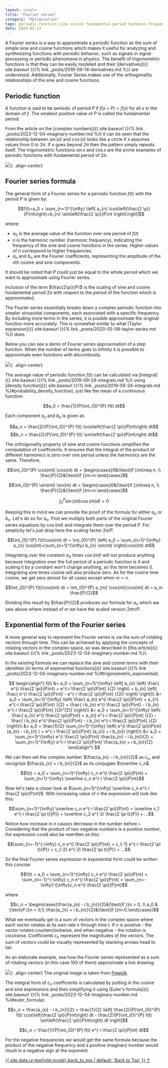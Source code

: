 ```yaml
---
layout: single
title: "Fourier series"
category: "Optimization"
tags: periodic-function sine cosine fundamental-period harmonic-frequency complex-number vector exponential-function
date: 2024-02-13
---
```


A Fourier series is a way to approximate a periodic function as the sum of simple sine and cosine functions which makes it useful for analyzing and synthesizing functions with periodic behavior, such as signals in signal processing or periodic phenomena in physics. The benefit of trigonometric functions is that they can be easily modeled and their [derivatives]({{ site.baseurl }}{% link _posts/2019-09-14-derivatives.md %}) are understood. Additionally, Fourier Series makes use of the orthogonality relationships of the sine and cosine functions.

## Periodic function

A function is said to be periodic of period $P$ if $f(x+P) = f(x)$ for all $x$ in the domain of $f$. The smallest positive value of $P$ is called the fundamental period.

From the article on the [complex numbers]({{ site.baseurl }}{% link _posts/2023-12-04-imaginary-number.md %}) it can be seen that the relationship between $\sin (x)$ and $\cos (x)$ looks like a circle if $x$ assumes values from 0 to $2\pi$. If $x$ goes beyond $2\pi$ then the pattern simply repeats itself. The trigonometric functions $\sin x$ and $\cos x$ are the prime examples of periodic functions with fundamental period of $2 \pi$.

![](/assets/images/optimization/rotation_and_sinusoid.gif){: .align-center}

## Fourier series formula

The general form of a Fourier series for a periodic function $f(t)$ with the period $P$ is given by:

$$f(t)=a_0 + \sum_{n=1}^{\infty} \left[ a_{n} \cos⁡\left(\frac{2 \pi}{P}nt\right)+b_{n} \sin⁡\left(\frac{2 \pi}{P}nt \right)\right]$$

where:
- $a_0$ is the average value of the function over one period of $f(t)$
- $n$ is the harmonic number (harmonic frequency), indicating the frequency of the sine and cosine functions in the series. Higher values of $n$ correspond to higher frequencies.
- $a_n$​ and $b_n$​ are the Fourier coefficients, representing the amplitude of the $n$th cosine and sine components.

It should be noted that $P$ could just be equal to the whole period which we want to approximate using Fourier series.

Inclusion of the term $\frac{2\pi}{P}$ is the scaling of sine and cosine fundamental period $2 \pi$ with respect to the period of the function which is approximated.

The Fourier series essentially breaks down a complex periodic function into simpler sinusoidal components, each associated with a specific frequency. By including more terms in the series, it is posible approximate the original function more accurately. This is somewhat similar to what [Taylor expansion]({{ site.baseurl }}{% link _posts/2020-05-08-taylor-series.md %}) does.

Below you can see a demo of Fourier series approximation of a step function. When the number of terms goes to infinity it is possible to approximate even functions with discontinuity.

![](/assets/images/optimization/step_function_approximation_fourier.gif){: .align-center}

The average value of periodic function $f(t)$ can be calculated via [integral]({{ site.baseurl }}{% link _posts/2019-09-24-integrals.md %}) using [density function]({{ site.baseurl }}{% link _posts/2019-09-24-integrals.md %}#probability_density_function), just like the mean of a continuous function:

$$a_0 = \frac{1}{P}\int_{0}^{P} f(t) dt$$

Each component $a_n$ and $b_n$ is given as

$$a_n = \frac{2}{P}\int_{0}^{P} f(t) \cos\left(\frac{2 \pi}{P}nt\right) dt$$
$$b_n = \frac{2}{P}\int_{0}^{P} f(t) \sin\left(\frac{2 \pi}{P}nt\right) dt$$

The orthogonality property of sine and cosine functions simplifies the computation of coefficients. It ensures that the integral of the product of different harmonics is zero over one period unless the harmonics are the same. Therefore,

$$\int_{0}^{P} \cos(mt) \cos(nt) dt = \begin{cases}0&{\text{if }}m\neq n, \\ \frac{P}{2}&{\text{if }}m=n.\end{cases}$$

$$\int_{0}^{P} \sin(mt) \sin(nt) dt = \begin{cases}0&{\text{if }}m\neq n, \\ \frac{P}{2}&{\text{if }}m=n.\end{cases}$$

$$\int_{0}^{P} \sin(mt) \cos(nt) dt = 0$$

Keeping this in mind we can provide the proof of the formula for either $a_n$ or $b_n$. Let's do so for $a_n$. First we multiply both parts of the original Fourier series equations by $\cos(mt)$ and integrate them over the period $P$. For simplicity let's just drop here the scaling factor $2\pi /P$.
 
$$\int_{0}^{P} f(t)\cos(mt) dt = \int_{0}^{P} \left( a_0 + \sum_{n=1}^{\infty} a_{n} \cos⁡(nt)+\sum_{n=1}^{\infty} b_{n} \sin⁡(nt) \right)\cos(mt) dt$$

Integrating over the constant $a_0$ times $\cos(mt)$ will not produce anything because integration over the full period of a periodic function is 0 and scaling it by a constant won't change anything, so this term becomes 0. Integrating sine times cosine will also produce zero. As for the cosine time cosine, we get zero almost for all cases except when $m=n$.

$$\int_{0}^{P} f(t)\cos(mt) dt = \int_{0}^{P} a_{m} \cos⁡(mt)\cos(mt) dt = a_m \frac{P}{2}$$

Dividing this result by $\frac{P}{2}$ produces our formula for $a_n$ which we saw above where instead of $m$ we have the scaled version $2\pi n /P$.

## Exponential form of the Fourier series

A more general way to represent the Fourier series is via the sum of rotating vectors through time. This can be achieved by applying the concepts of rotating vectors in the complex space, as was described in [this article]({{ site.baseurl }}{% link _posts/2023-12-04-imaginary-number.md %}).

In the existing formula we can replace the sine and cosine terms with their identities [in terms of exponential functions]({{ site.baseurl }}{% link _posts/2023-12-04-imaginary-number.md %}#trigonometric_exponential).

$$
\begin{align*}
f(t) &= a_0 + \sum_{n=1}^{\infty} \left[ a_{n} \left( \frac{ e^{i ⁡\frac{2 \pi}{P}nt} + e^{-i ⁡\frac{2 \pi}{P}nt} }{2} \right) + b_{n} \left( \frac{ e^{i ⁡\frac{2 \pi}{P}nt} - e^{-i ⁡\frac{2 \pi}{P}nt} }{2i} \right) \right]\\
 	&= a_0 + \sum_{n=1}^{\infty} \left( \frac{ a_{n} e^{i ⁡\frac{2 \pi}{P}nt} + a_{n} e^{-i ⁡\frac{2 \pi}{P}nt} }{2} + \frac{ i b_{n} e^{i ⁡\frac{2 \pi}{P}nt} - i b_{n} e^{-i ⁡\frac{2 \pi}{P}nt} }{2i^{2}} \right)\\
 	&= a_0 + \sum_{n=1}^{\infty} \left( \frac{ a_{n} e^{i ⁡\frac{2 \pi}{P}nt} + a_{n} e^{-i ⁡\frac{2 \pi}{P}nt} }{2} - \frac{ i b_{n} e^{i ⁡\frac{2 \pi}{P}nt} - i b_{n} e^{-i ⁡\frac{2 \pi}{P}nt} }{2} \right)\\
 	&= a_0 + \frac{1}{2} \sum_{n=1}^{\infty} \left( e^{i ⁡\frac{2 \pi}{P}nt} (a_{n} - i b_{n} ) + e^{-i ⁡\frac{2 \pi}{P}nt} (a_{n} + i b_{n}) \right)\\
 	&= a_0 + \sum_{n=1}^{\infty} e^{i ⁡\frac{2 \pi}{P}nt} \frac{a_{n} - i b_{n}}{2} + \sum_{n=1}^{\infty} e^{-i ⁡\frac{2 \pi}{P}nt} \frac{a_{n} + i b_{n}}{2}
\end{align*}
$$

We can then set the complex number $\frac{a_{n} - i b_{n}}{2}$ as $c_n$, and recognize $\frac{a_{n} + i b_{n}}{2}$ as its conjugate $\overline c_n$.

$$f(t) = a_0 + \sum_{n=1}^{\infty} c_n e^{i ⁡\frac{2 \pi}{P}nt} + \sum_{n=1}^{\infty} \overline c_n e^{-i ⁡\frac{2 \pi}{P}nt}$$

Now let's take a closer look at $\sum_{n=1}^{\infty} \overline c_n e^{-i ⁡\frac{2 \pi}{P}nt}$. With increasing value of $n$ the expression will look like this:

$$\sum_{n=1}^{\infty} \overline c_n e^{-i ⁡\frac{2 \pi}{P}nt} = \overline c_1 e^{-i ⁡\frac{2 \pi t}{P}} + \overline c_2 e^{-2i ⁡\frac{2 \pi t}{P}} + ...$$

Notice how increase in $n$ causes decrease in the number before $i$. Considering that the product of two negative numbers is a positive number, the expression could also be rewritten as this:

$$\sum_{n=-1}^{-\infty} c_n e^{i ⁡\frac{2 \pi}{P}nt} = c_{-1} e^{-i ⁡\frac{2 \pi t}{P}} + c_{-2} e^{-2i ⁡\frac{2 \pi t}{P}} + ...$$

So the final Fourier series expression in exponential form could be written this concise:

$$f(t) = a_0 + \sum_{n=1}^{\infty} c_n e^{i ⁡\frac{2 \pi}{P}nt} + \sum_{n=-1}^{-\infty} c_n e^{i ⁡\frac{2 \pi}{P}nt} = \sum_{n=-\infty}^{\infty}c_n e^{i ⁡\frac{2 \pi}{P}nt}$$

where

$$c_n =
\begin{cases}\frac{a_{n} - i b_{n}}{2}&{\text{if }}n > 0, \\
a_0 &{\text{if }}n = 0,\\
\frac{a_{n} + i b_{n}}{2}&{\text{if }}n<0.\end{cases}$$

What we eventually get is a sum of vectors in the complex space where each vector rotates at its own rate $n$ through time $t$. If $n$ is positive - the vector rotates counterclockwise, and when negative - the rotation is clockwise. Coefficients $c_n$ represent the magnitudes of the vectors. The sum of vectors could be visually represented by stacking arrows head to tail.

As an elaborate example, see how the Fourier series represented as a sum of rotating vectors (in this case 100 of them) approximate a line drawing:

![](/assets/images/optimization/fourier_series_complex_figure.gif){: .align-center}
The original image is taken from <a href="https://www.freepik.com/free-vector/hand-drawn-one-line-art-animal-illustration_22376582.htm#query=line%20drawing%20svg%20bird&position=0&from_view=search&track=ais&uuid=f7b5f888-203c-4d58-a5e4-22686540121e">Freepik</a>.

The integral form of $c_n$ coefficients is calculated by putting in the cosine and sine expressions and then simplifying it using [Euler's formula]({{ site.baseurl }}{% link _posts/2023-12-04-imaginary-number.md %}#euler_formula):

$$c_n = \frac{a_{n} - i b_{n}}{2} = \frac{1}{2} \left[ \frac{2}{P}\int_{0}^{P} f(t) \cos\left(\frac{2 \pi}{P}nt\right) dt - \frac{2}{P}\int_{0}^{P} f(t) \sin\left(\frac{2 \pi}{P}nt\right) dt \right]$$

$$c_n = \frac{1}{P}\int_{0}^{P} f(t) e^{-i ⁡\frac{2 \pi}{P}nt} dt$$

For the negative frequencies we would get the same formula because the product of the negative frequency and a positive imaginary number would result in a negative sign at the exponent.

<a href="#page-title" class="back-to-top">{{ site.data.ui-text[site.locale].back_to_top | default: 'Back to Top' }} &uarr;</a>
